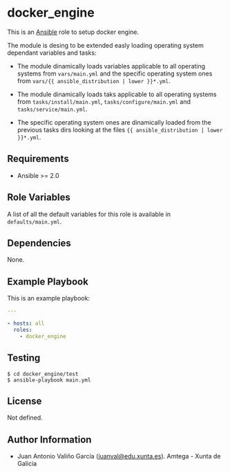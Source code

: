 # docker_engine

This is an [Ansible](http://www.ansible.com) role to setup docker engine.

The module is desing to be extended easly loading operating system dependant variables and tasks:

- The module dinamically loads variables applicable to all operating systems from `vars/main.yml` and the specific operating system ones from `vars/{{ ansible_distribution | lower }}*.yml`.

- The module dinamically loads taks applicable to all operating systems from `tasks/install/main.yml`, `tasks/configure/main.yml` and `tasks/service/main.yml`.

- The specific operating system ones are dinamically loaded from the previous tasks dirs looking at the files `{{ ansible_distribution | lower }}*.yml`.

## Requirements

- Ansible >= 2.0

## Role Variables

A list of all the default variables for this role is available in `defaults/main.yml`.

## Dependencies

None.

## Example Playbook

This is an example playbook:

```yaml
---

- hosts: all
  roles:
    - docker_engine
```

## Testing

```shell
$ cd docker_engine/test
$ ansible-playbook main.yml
```

## License

Not defined.

## Author Information

- Juan Antonio Valiño García ([juanval@edu.xunta.es](mailto:juanval@edu.xunta.es)). Amtega - Xunta de Galicia
